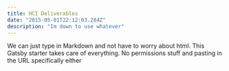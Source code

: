 ```yaml
---
title: HCI Deliverables
date: "2015-05-01T22:12:03.284Z"
description: "Im down to use whatever"
---
```


We can just type in Markdown and not have to worry about html. This Gatsby starter takes care of everything. No permissions stuff and pasting in the URL specifically either
